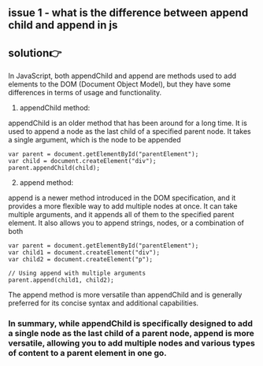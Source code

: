 ## issue 1 - what is the difference between append child and append in js

## solution👉
In JavaScript, both appendChild and append are methods used to add elements to the DOM (Document Object Model), but they have some differences in terms of usage and functionality.

1. appendChild method:

appendChild is an older method that has been around for a long time.
It is used to append a node as the last child of a specified parent node.
It takes a single argument, which is the node to be appended
```
var parent = document.getElementById("parentElement");
var child = document.createElement("div");
parent.appendChild(child);

```
2. append method:

append is a newer method introduced in the DOM specification, and it provides a more flexible way to add multiple nodes at once.
It can take multiple arguments, and it appends all of them to the specified parent element. It also allows you to append strings, nodes, or a combination of both
```
var parent = document.getElementById("parentElement");
var child1 = document.createElement("div");
var child2 = document.createElement("p");

// Using append with multiple arguments
parent.append(child1, child2);
```
The append method is more versatile than appendChild and is generally preferred for its concise syntax and additional capabilities.

### In summary, while appendChild is specifically designed to add a single node as the last child of a parent node, append is more versatile, allowing you to add multiple nodes and various types of content to a parent element in one go.
